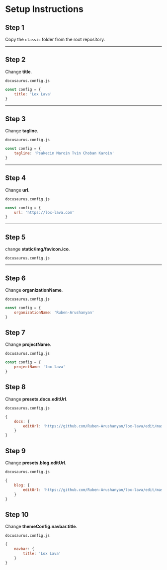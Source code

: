 # Setup Instructions

## Step 1

Copy the `classic` folder from the root repository.

---

## Step 2

Change **title**.

`docusaurus.config.js`

```js
const config = {
    title: 'Lox Lava'
}
```

---

## Step 3
Change **tagline**.

`docusaurus.config.js`

```js
const config = {
    tagline: 'Psakecin Maroin Tvin Choban Karoin'
}
```

---

## Step 4
Change **url**.

`docusaurus.config.js`

```js
const config = {
    url: 'https://lox-lava.com'
}
```

---

## Step 5
change **static/img/favicon.ico**.

`docusaurus.config.js`

---

## Step 6
Change **organizationName**.

`docusaurus.config.js`

```js
const config = {
    organizationName: 'Ruben-Arushanyan'
}
```

## Step 7
Change **projectName**.

`docusaurus.config.js`

```js
const config = {
    projectName: 'lox-lava'
}
```

## Step 8
Change **presets.docs.editUrl**.

`docusaurus.config.js`

```js
{
    docs: {
        editUrl: 'https://github.com/Ruben-Arushanyan/lox-lava/edit/master/website/'
    }
}
```

## Step 9
Change **presets.blog.editUrl**.

`docusaurus.config.js`

```js
{
    blog: {
        editUrl: 'https://github.com/Ruben-Arushanyan/lox-lava/edit/master/website/'
    }
}
```

## Step 10
Change **themeConfig.navbar.title**.

`docusaurus.config.js`

```js
{
    navbar: {
        title: 'Lox Lava'
    }
}
```